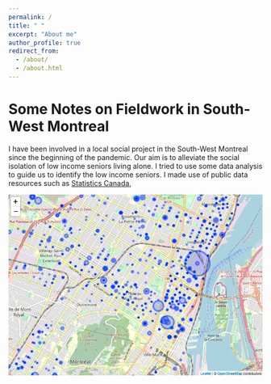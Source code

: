 ```yaml
---
permalink: /
title: " "
excerpt: "About me"
author_profile: true
redirect_from: 
  - /about/
  - /about.html
---
```


Some Notes on Fieldwork in South-West Montreal
======
I have been involved in a local social project in the South-West Montreal since the beginning of the pandemic. Our aim is to alleviate the social isolation of low income seniors living alone. I tried to use some data analysis to guide us to identify the low income seniors. I made use of public data resources such as [Statistics Canada](https://www.statcan.gc.ca/), 


![Social housing in Montreal](/images/carte_logements_sociaux.png)


